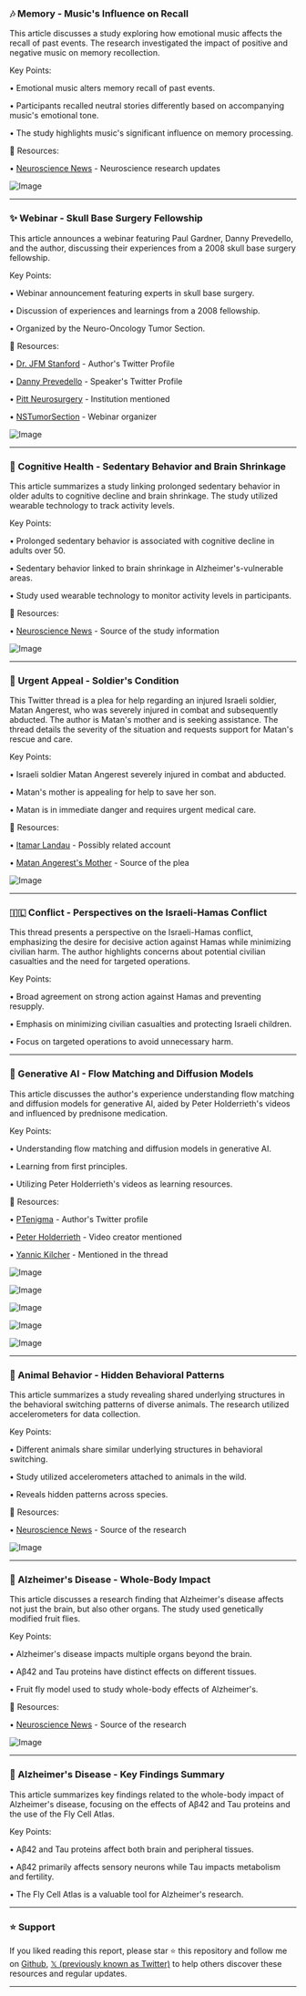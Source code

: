 ### 🎶 Memory - Music's Influence on Recall

This article discusses a study exploring how emotional music affects the recall of past events.  The research investigated the impact of positive and negative music on memory recollection.

Key Points:

• Emotional music alters memory recall of past events.


• Participants recalled neutral stories differently based on accompanying music's emotional tone.


• The study highlights music's significant influence on memory processing.


🔗 Resources:

• [Neuroscience News](https://x.com/NeuroscienceNew) - Neuroscience research updates

![Image](https://pbs.twimg.com/media/GrQwW_ZXgAAkIw3?format=jpg&name=small)


---

### ✨ Webinar - Skull Base Surgery Fellowship

This article announces a webinar featuring Paul Gardner, Danny Prevedello, and the author, discussing their experiences from a 2008 skull base surgery fellowship.

Key Points:

•  Webinar announcement featuring experts in skull base surgery.


• Discussion of experiences and learnings from a 2008 fellowship.


•  Organized by the Neuro-Oncology Tumor Section.



🔗 Resources:

• [Dr. JFM Stanford](https://x.com/drjfm_stanford) - Author's Twitter Profile

• [Danny Prevedello](https://x.com/PrevedelloDanny) - Speaker's Twitter Profile

• [Pitt Neurosurgery](https://x.com/PittNeurosurg) - Institution mentioned

• [NSTumorSection](https://x.com/NSTumorSection) - Webinar organizer

![Image](https://pbs.twimg.com/media/GrABQqSWEAEyt_N?format=jpg&name=small)


---

### 🧠 Cognitive Health - Sedentary Behavior and Brain Shrinkage

This article summarizes a study linking prolonged sedentary behavior in older adults to cognitive decline and brain shrinkage.  The study utilized wearable technology to track activity levels.

Key Points:

• Prolonged sedentary behavior is associated with cognitive decline in adults over 50.


•  Sedentary behavior linked to brain shrinkage in Alzheimer's-vulnerable areas.


• Study used wearable technology to monitor activity levels in participants.



🔗 Resources:

• [Neuroscience News](https://x.com/NeuroscienceNew) - Source of the study information

![Image](https://pbs.twimg.com/media/GrQpaO7WwAAXqI4?format=jpg&name=small)


---

### 🙏 Urgent Appeal - Soldier's Condition

This Twitter thread is a plea for help regarding an injured Israeli soldier, Matan Angerest, who was severely injured in combat and subsequently abducted. The author is Matan's mother and is seeking assistance.  The thread details the severity of the situation and requests support for Matan's rescue and care.

Key Points:

• Israeli soldier Matan Angerest severely injured in combat and abducted.


•  Matan's mother is appealing for help to save her son.


• Matan is in immediate danger and requires urgent medical care.



🔗 Resources:

• [Itamar Landau](https://x.com/itamarlandau) - Possibly related account


• [Matan Angerest's Mother](https://x.com/anatangrest) - Source of the plea

![Image](https://pbs.twimg.com/media/GrJlndHWAAAWJy2?format=jpg&name=small)


---

### 🇮🇱 Conflict - Perspectives on the Israeli-Hamas Conflict

This thread presents a perspective on the Israeli-Hamas conflict, emphasizing the desire for decisive action against Hamas while minimizing civilian harm.  The author highlights concerns about potential civilian casualties and the need for targeted operations.

Key Points:

•  Broad agreement on strong action against Hamas and preventing resupply.


•  Emphasis on minimizing civilian casualties and protecting Israeli children.


•  Focus on targeted operations to avoid unnecessary harm.



---

### 🤖 Generative AI - Flow Matching and Diffusion Models

This article discusses the author's experience understanding flow matching and diffusion models for generative AI, aided by Peter Holderrieth's videos and influenced by prednisone medication.

Key Points:

•  Understanding flow matching and diffusion models in generative AI.


•  Learning from first principles.


•  Utilizing Peter Holderrieth's videos as learning resources.


🔗 Resources:

• [PTenigma](https://x.com/PTenigma) - Author's Twitter profile


• [Peter Holderrieth](https://x.com/peholderrieth) - Video creator mentioned


• [Yannic Kilcher](https://x.com/ykilcher) - Mentioned in the thread


![Image](https://pbs.twimg.com/media/GrNLOx6WUAAyuTr?format=jpg&name=small)

![Image](https://pbs.twimg.com/amplify_video_thumb/1913658321896460289/img/AzJ1eWGTx2up70Rb.jpg)

![Image](https://pbs.twimg.com/amplify_video_thumb/1913658378142056449/img/7uWjJ_SPDMfSb6ZO.jpg)

![Image](https://pbs.twimg.com/amplify_video_thumb/1913658480457920512/img/Bg7rRDkmUWUnNzqL.jpg)

![Image](https://pbs.twimg.com/amplify_video_thumb/1913658525483667456/img/SkUSC-3AnlV6WMbA.jpg)

---

### 🤖 Animal Behavior - Hidden Behavioral Patterns

This article summarizes a study revealing shared underlying structures in the behavioral switching patterns of diverse animals.  The research utilized accelerometers for data collection.

Key Points:

•  Different animals share similar underlying structures in behavioral switching.


•  Study utilized accelerometers attached to animals in the wild.


•  Reveals hidden patterns across species.



🔗 Resources:

• [Neuroscience News](https://x.com/NeuroscienceNew) - Source of the research

![Image](https://pbs.twimg.com/media/GrLkdUDWsAALKGN?format=jpg&name=small)


---

### 🧠 Alzheimer's Disease - Whole-Body Impact

This article discusses a research finding that Alzheimer's disease affects not just the brain, but also other organs.  The study used genetically modified fruit flies.

Key Points:

• Alzheimer's disease impacts multiple organs beyond the brain.


• Aβ42 and Tau proteins have distinct effects on different tissues.


•  Fruit fly model used to study whole-body effects of Alzheimer's.


🔗 Resources:

• [Neuroscience News](https://x.com/NeuroscienceNew) - Source of the research

![Image](https://pbs.twimg.com/media/GrLfYOEXQAAfMLp?format=jpg&name=small)


---

### 🧠 Alzheimer's Disease - Key Findings Summary

This article summarizes key findings related to the whole-body impact of Alzheimer's disease, focusing on the effects of Aβ42 and Tau proteins and the use of the Fly Cell Atlas.

Key Points:

• Aβ42 and Tau proteins affect both brain and peripheral tissues.


• Aβ42 primarily affects sensory neurons while Tau impacts metabolism and fertility.


• The Fly Cell Atlas is a valuable tool for Alzheimer's research.


---

### ⭐️ Support

If you liked reading this report, please star ⭐️ this repository and follow me on [Github](https://github.com/Drix10), [𝕏 (previously known as Twitter)](https://x.com/DRIX_10_) to help others discover these resources and regular updates.

---